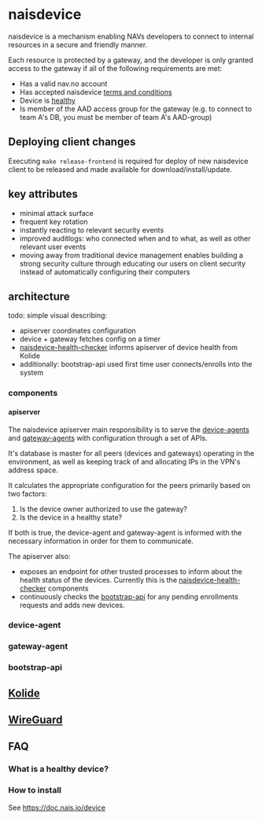 # naisdevice

naisdevice is a mechanism enabling NAVs developers to connect to internal resources in a secure and friendly manner.

Each resource is protected by a gateway, and the developer is only granted access to the gateway if all of the following requirements are met:
- Has a valid nav.no account
- Has accepted naisdevice [terms and conditions](https://naisdevice-approval.nais.io/)
- Device is [healthy](#what-is-a-healthy-device)
- Is member of the AAD access group for the gateway (e.g. to connect to team A's DB, you must be member of team A's AAD-group)

## Deploying client changes
Executing `make release-frontend` is required for deploy of new naisdevice client to be released and made available for download/install/update.

## key attributes

- minimal attack surface
- frequent key rotation
- instantly reacting to relevant security events
- improved auditlogs: who connected when and to what, as well as other relevant user events
- moving away from traditional device management enables building a strong security culture through educating our users on client security instead of automatically configuring their computers

## architecture

todo: simple visual describing:
- apiserver coordinates configuration
- device + gateway fetches config on a timer
- [naisdevice-health-checker](https://github.com/nais/naisdevice-health-checker) informs apiserver of device health from Kolide
- additionally: bootstrap-api used first time user connects/enrolls into the system

### components

#### apiserver
The naisdevice apiserver main responsibility is to serve the [device-agents](#device-agent) and [gateway-agents](#gateway-agent) with configuration through a set of APIs.

It's database is master for all peers (devices and gateways) operating in the environment, as well as keeping track of and allocating IPs in the VPN's address space.

It calculates the appropriate configuration for the peers primarily based on two factors:
1. Is the device owner authorized to use the gateway?
2. Is the device in a healthy state?

If both is true, the device-agent and gateway-agent is informed with the necessary information in order for them to communicate.

The apiserver also:
- exposes an endpoint for other trusted processes to inform about the health status of the devices. Currently this is the [naisdevice-health-checker](https://github.com/nais/naisdevice-health-checker) components
- continuously checks the [bootstrap-api](#bootstrap-api) for any pending enrollments requests and adds new devices.

### device-agent
### gateway-agent
### bootstrap-api

## [Kolide](https://www.kolide.com/)

## [WireGuard](https://www.wireguard.com)

## FAQ
### What is a healthy device?
### How to install
See https://doc.nais.io/device
